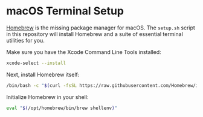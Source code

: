 # macOS Terminal Setup

[Homebrew](https://brew.sh/) is the missing package manager for macOS. The `setup.sh` script in this repository will install Homebrew and a suite of essential terminal utilities for you.

Make sure you have the Xcode Command Line Tools installed:  
```sh
xcode-select --install
```

Next, install Homebrew itself:  
```sh
/bin/bash -c "$(curl -fsSL https://raw.githubusercontent.com/Homebrew/install/HEAD/install.sh)"
```

Initialize Homebrew in your shell:  
```sh
eval "$(/opt/homebrew/bin/brew shellenv)"
```

